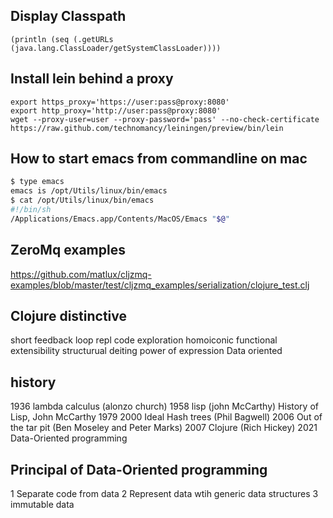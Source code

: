 
## Display Classpath

    (println (seq (.getURLs (java.lang.ClassLoader/getSystemClassLoader))))

## Install lein behind a proxy

    export https_proxy='https://user:pass@proxy:8080'
    export http_proxy='http://user:pass@proxy:8080'
    wget --proxy-user=user --proxy-password='pass' --no-check-certificate https://raw.github.com/technomancy/leiningen/preview/bin/lein

## How to start emacs from commandline on mac

```sh
$ type emacs
emacs is /opt/Utils/linux/bin/emacs
$ cat /opt/Utils/linux/bin/emacs
#!/bin/sh
/Applications/Emacs.app/Contents/MacOS/Emacs "$@"
```


## ZeroMq examples

https://github.com/matlux/cljzmq-examples/blob/master/test/cljzmq_examples/serialization/clojure_test.clj


## Clojure distinctive

short feedback loop
repl
code exploration
homoiconic
functional
extensibility
structurual deiting
power of expression
Data oriented

## history
1936 lambda calculus (alonzo church)
1958 lisp (john McCarthy)
     History of Lisp, John McCarthy 1979
2000 Ideal Hash trees (Phil Bagwell)
2006 Out of the tar pit  (Ben Moseley and Peter Marks)
2007 Clojure (Rich Hickey)
2021 Data-Oriented programming

## Principal of Data-Oriented programming

1 Separate code from data
2 Represent data wtih generic data structures
3 immutable data
